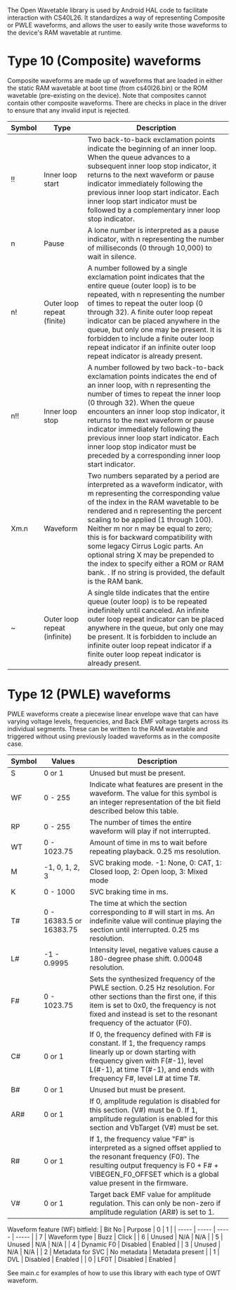 The Open Wavetable library is used by Android HAL code to facilitate interaction with CS40L26.
It standardizes a way of representing Composite or PWLE waveforms, and allows the user
to easily write those waveforms to the device's RAM wavetable at runtime.

# Type 10 (Composite) waveforms

Composite waveforms are made up of waveforms that are loaded in either the static RAM wavetable at
boot time (from cs40l26.bin) or the ROM wavetable (pre-existing on the device). Note that
composites cannot contain other composite waveforms. There are checks in place in the driver to
ensure that any invalid input is rejected.

| Symbol | Type | Description |
| ------------- | ------------- | ------------- |
| !! | Inner loop start  | Two back-to-back exclamation points indicate the beginning of an inner loop. When the queue advances to a subsequent inner loop stop indicator, it returns to the next waveform or pause indicator immediately following the previous inner loop start indicator. Each inner loop start indicator must be followed by a complementary inner loop stop indicator. |
| n | Pause  | A lone number is interpreted as a pause indicator, with n representing the number of milliseconds (0 through 10,000) to wait in silence. |
| n! | Outer loop repeat (finite) | A number followed by a single exclamation point indicates that the entire queue (outer loop) is to be repeated, with n representing the number of times to repeat the outer loop (0 through 32). A finite outer loop repeat indicator can be placed anywhere in the queue, but only one may be present. It is forbidden to include a finite outer loop repeat indicator if an infinite outer loop repeat indicator is already present. |
| n!! | Inner loop stop | A number followed by two back-to-back exclamation points indicates the end of an inner loop, with n representing the number of times to repeat the inner loop (0 through 32). When the queue encounters an inner loop stop indicator, it returns to the next waveform or pause indicator immediately following the previous inner loop start indicator. Each inner loop stop indicator must be preceded by a corresponding inner loop start indicator. |
| Xm.n | Waveform | Two numbers separated by a period are interpreted as a waveform indicator, with m representing the corresponding value of the index in the RAM wavetable to be rendered and n representing the percent scaling to be applied (1 through 100). Neither m nor n may be equal to zero; this is for backward compatibility with some legacy Cirrus Logic parts. An optional string X may be prepended to the index to specify either a ROM or RAM bank. . If no string is provided, the default is the RAM bank. |
| ~ | Outer loop repeat (infinite) | A single tilde indicates that the entire queue (outer loop) is to be repeated indefinitely until canceled. An infinite outer loop repeat indicator can be placed anywhere in the queue, but only one may be present. It is forbidden to include an infinite outer loop repeat indicator if a finite outer loop repeat indicator is already present. |

# Type 12 (PWLE) waveforms

PWLE waveforms create a piecewise linear envelope wave that can have varying voltage levels,
frequencies, and Back EMF voltage targets across its individual segments. These can be written to
the RAM wavetable and triggered without using previously loaded waveforms as in the composite case.

| Symbol | Values | Description |
| ------------- | ------------- | ------------- |
| S | 0 or 1 | Unused but must be present. |
| WF | 0 - 255 | Indicate what features are present in the waveform. The value for this symbol is an integer representation of the bit field described below this table. |
| RP | 0 - 255 | The number of times the entire waveform will play if not interrupted. |
| WT | 0 - 1023.75 | Amount of time in ms to wait before repeating playback. 0.25 ms resolution. |
| M | -1, 0, 1, 2, 3 | SVC braking mode. -1: None, 0: CAT, 1: Closed loop, 2: Open loop, 3: Mixed mode |
| K | 0 - 1000 | SVC braking time in ms. |
| T# | 0 - 16383.5 or 16383.75 | The time at which the section corresponding to # will start in ms. An indefinite value will continue playing the section until interrupted. 0.25 ms resolution. |
| L# | -1 - 0.9995 | Intensity level, negative values cause a 180-degree phase shift. 0.00048 resolution. |
| F# | 0 - 1023.75 | Sets the synthesized frequency of the PWLE section. 0.25 Hz resolution. For other sections than the first one, if this item is set to 0x0, the frequency is not fixed and instead is set to the resonant frequency of the actuator (F0). |
| C# | 0 or 1 | If 0, the frequency defined with F# is constant. If 1, the frequency ramps linearly up or down starting with frequency given with F(#-1), level L(#-1), at time T(#-1), and ends with frequency F#, level L# at time T#. |
| B# | 0 or 1 | Unused but must be present. |
| AR# | 0 or 1 | If 0, amplitude regulation is disabled for this section. (V#) must be 0. If 1, amplitude regulation is enabled for this section and VbTarget (V#) must be set. |
| R# | 0 or 1 | If 1, the frequency value "F#" is interpreted as a signed offset applied to the resonant frequency (F0). The resulting output frequency is F0 + F# + VIBEGEN_F0_OFFSET which is a global value present in the firmware. |
| V# | 0 or 1 | Target back EMF value for amplitude regulation. This can only be non-zero if amplitude regulation (AR#) is set to 1. |

Waveform feature (WF) bitfield:
| Bit No | Purpose | 0 | 1 |
| ----- | ----- | ----- | ----- |
| 7 | Waveform type | Buzz | Click |
| 6 | Unused | N/A | N/A |
| 5 | Unused | N/A | N/A |
| 4 | Dynamic F0 | Disabled | Enabled |
| 3 | Unused | N/A | N/A |
| 2 | Metadata for SVC | No metadata | Metadata present |
| 1 | DVL | Disabled | Enabled |
| 0 | LF0T | Disabled | Enabled |

See main.c for examples of how to use this library with each type of OWT waveform.